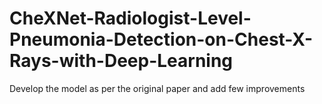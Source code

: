 # CheXNet-Radiologist-Level-Pneumonia-Detection-on-Chest-X-Rays-with-Deep-Learning
Develop the model as per the original paper and add few improvements 
